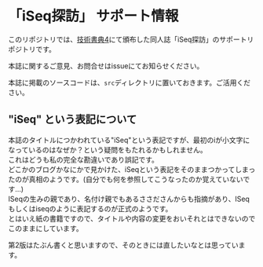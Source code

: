 # 「iSeq探訪」 サポート情報

このリポジトリでは、[技術書典4](https://techbookfest.org/event/tbf04)にて頒布した同人誌「iSeq探訪」のサポートリポジトリです。

本誌に関するご意見、お問合せはissueにてお知らせください。

本誌に掲載のソースコードは、`src`ディレクトリに置いておきます。ご活用ください。

## "iSeq" という表記について

本誌のタイトルにつかわれている"iSeq"という表記ですが、最初のiが小文字になっているのはなぜか？という疑問をもたれるかもしれません。  
これはどうも私の完全な勘違いであり誤記です。  
どこかのブログかなにかで見かけた、iSeqという表記をそのままつかってしまったのが真相のようです。(自分でも何を参照してこうなったのか覚えていないです…)  
ISeqの生みの親であり、名付け親でもあるささださんからも指摘があり、ISeqもしくはiseqのように表記するのが正式のようです。  
とはいえ紙の書籍ですので、タイトルや内容の変更をおいそれとはできないのでこのままにしています。

第2版はたぶん書くと思いますので、そのときには直したいなとは思っています。
